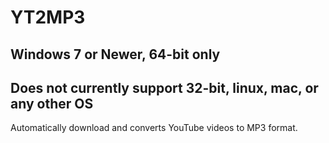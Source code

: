 # YT2MP3
## Windows 7 or Newer, 64-bit only
## Does not currently support 32-bit, linux, mac, or any other OS
Automatically download and converts YouTube videos to MP3 format.
